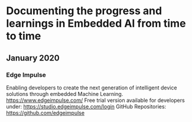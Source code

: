 # Documenting the progress and learnings in Embedded AI from time to time

## January 2020

### Edge Impulse
Enabling developers to create the next generation of intelligent device solutions through embedded Machine Learning.
https://www.edgeimpulse.com/
Free trial version available for developers under: https://studio.edgeimpulse.com/login
GitHub Repositories: https://github.com/edgeimpulse

